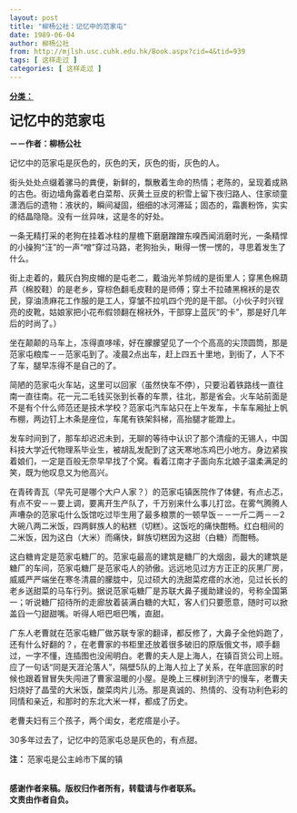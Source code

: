 ```yaml
---
layout: post
title: "柳杨公社：记忆中的范家屯"
date: 1989-06-04
author: 柳杨公社
from: http://mjlsh.usc.cuhk.edu.hk/Book.aspx?cid=4&tid=939
tags: [ 这样走过 ]
categories: [ 这样走过 ]
---
```


<div style="margin: 15px 10px 10px 0px;">
 <div>
  <span id="ctl00_ContentPlaceHolder1_chapter1_SubjectLabel" style="font-weight:bold;text-decoration:underline;">
   分类：
  </span>
 </div>
 <p>
  <strong>
   <font size="5">
    记忆中的范家屯
   </font>
  </strong>
 </p>
 <p>
  <strong>
   －－作者：柳杨公社
  </strong>
 </p>
 <p>
  记忆中的范家屯是灰色的，灰色的天，灰色的街，灰色的人。
 </p>
 <p>
  街头处处点缀着骡马的粪便，新鲜的，飘散着生命的热情；老陈的，呈现着成熟的古色。街边墙角露着老白菜帮、灰黄土豆皮的积雪上留下夜归路人、住家顽童潇洒后的遗物：液状的，瞬间凝固，细细的冰河滞延；固态的，霜裹粉饰，实实的结晶隐隐。没有一丝异味，这是冬的好处。
 </p>
 <p>
  一条无精打采的老狗在挂着冰柱的屋檐下磨磨蹭蹭东嗅西闻消磨时光，一条精悍的小操狗“汪”的一声“噌”穿过马路，老狗抬头，瞅得一愣一愣的，寻思着发生了什么。
 </p>
 <p>
  街上走着的，戴灰白狗皮帽的是屯老二，戴油光羊剪绒的是街里人；穿黑色棉葫芦（棉胶鞋）的是老乡，穿棕色翻毛皮鞋的是师傅；穿土不拉碴黑棉袄的是农民，穿油渍麻花工作服的是工人，穿皱不拉叽四个兜的是干部。（小伙子时兴锃亮的皮靴，姑娘家把小花布假领翻在棉袄外，干部穿上蓝灰“的卡”，那是好几年后的时尚了。）
 </p>
 <p>
  坐在颠颠的马车上，冻得直哆嗦，好在朦朦望见了一个个高高的尖顶圆筒，那是范家屯粮库－－范家屯到了。凌晨2点出车，赶上四五十里地，到街了，人下不了车，腿早冻得不是自己的了。
 </p>
 <p>
  简陋的范家屯火车站，这里可以回家（虽然快车不停），只要沿着铁路线一直往南一直往南。花一元二毛钱买张到长春的车票，往北，那是省会。火车站前面是不是有个什么师范还是技术学校？范家屯汽车站只在上午发车，卡车车厢扯上帆布棚，两边钉上木条是座位，车尾有铁架斜梯，高抬腿才能蹬上。
 </p>
 <p>
  发车时间到了，那车却迟迟未到，无聊的等待中认识了那个清瘦的无锡人，中国科技大学近代物理系毕业生，被胡乱发配到了这天寒地冻鸡巴小地方。身边紧挨着娘们，一定是百般无奈早早找了个窝。看着江南才子面向东北娘子温柔满足的笑，既为他叹息又为他高兴。
 </p>
 <p>
  在青砖青瓦（早先可是哪个大户人家？）的范家屯镇医院作了体健，有点忐忑，有点不安－－要上调，要离开生产队了，千万别来什么事儿打岔。在雾气腾腾人声嘈杂的范家屯什么饭馆吃过毕生用了最多粮票的一顿早饭－－一斤二两－－2大碗八两二米饭，四两鲜族人的粘糕（切糕）。这饭吃的痛快酣畅。红白相间的二米饭，因为这白（大米）而痛快，鲜族切糕因为这甜（白糖）而酣畅。
 </p>
 <p>
  这白糖肯定是范家屯糖厂的。范家屯最高的建筑是糖厂的大烟囱，最大的建筑是糖厂的车间，范家屯糖厂是范家屯人的骄傲。远远地见过方方正正的灰黑厂房，威威严严端坐在寒冬清晨的朦胧中，见过硕大的洗甜菜疙瘩的水池，见过长长的老乡送甜菜的马车行列。据说范家屯糖厂是苏联大鼻子援助建设的，号称全国第一；听说糖厂招待所的走廊放着装满白糖的大缸，客人们只要愿意，随时可以掀盖舀一勺甜甜嘴。听得人咂巴咂巴嘴，直甜。
 </p>
 <p>
  广东人老曹就在范家屯糖厂做苏联专家的翻译，都反修了，大鼻子全他妈跑了，还有什么好翻的？，在老曹家的书柜里还放着很多破旧的原版俄文书，顺手翻过，一字不懂，连插图也没闹明白。老曹的夫人是上海人，在镇百货公司上班。应了一句话“同是天涯沦落人”，隔壁5队的上海人拉上了关系，在年底回家的时候也跟着冒冒失失闯进了曹家温暖的小屋。是晚上三棵树到济宁的慢车，老曹夫妇烧好了晶莹的大米饭，酸菜肉片儿汤。那是真诚的、热情的、没有功利色彩的同情和亲近，和那时的东北大米一样，都成了历史。
 </p>
 <p>
  老曹夫妇有三个孩子，两个闺女，老疙瘩是小子。
 </p>
 <p>
  30多年过去了，记忆中的范家屯总是灰色的，有点甜。
 </p>
 <p>
  <strong>
   注：
  </strong>
  范家屯是公主岭市下属的镇
 </p>
 <p>
  <br/>
  <strong>
   感谢作者来稿。版权归作者所有，转载请与作者联系。
   <br/>
   文责由作者自负。
  </strong>
 </p>
</div>

